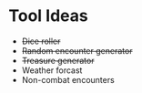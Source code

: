 # Tool Ideas

* ~~Dice roller~~
* ~~Random encounter generator~~
* ~~Treasure generator~~
* Weather forcast
* Non-combat encounters